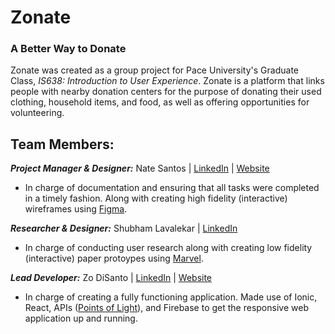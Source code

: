 # Zonate
### A Better Way to Donate

Zonate was created as a group project for Pace University's Graduate Class, _IS638: Introduction to User Experience_. Zonate is a platform that links people with nearby donation centers for the purpose of donating their used clothing, household items, and food, as well as offering opportunities for volunteering.

## Team Members: 
**_Project Manager & Designer:_** Nate Santos | <a href="https://www.linkedin.com/in/nathanieljason-santos/">LinkedIn</a> | <a href="https://natesantos.super.site/">Website</a>
 - In charge of documentation and ensuring that all tasks were completed in a timely fashion. Along with creating high fidelity (interactive) wireframes using <a href="https://www.figma.com/file/KOgfrSi4jSv6yN9kVWlsXu/%5BUI%5D-Zonate-App-Screens-v0?node-id=104%3A9&t=ZmY5yhGcgOKcp7XT-1">Figma</a>.

**_Researcher & Designer:_** Shubham Lavalekar | <a href="https://www.linkedin.com/in/shubham-lavalekar/">LinkedIn</a>

 - In charge of conducting user research along with creating low fidelity (interactive) paper protoypes using <a href="https://marvelapp.com/prototype/87d6900">Marvel</a>.

**_Lead Developer:_** Zo DiSanto | <a href="https://linkedin.com/in/zdisanto">LinkedIn</a>  | <a href="https://zdisanto.github.io/">Website</a>

 - In charge of creating a fully functioning application. Made use of Ionic, React, APIs (<a href="https://github.com/pointsoflight">Points of Light</a>), and Firebase to get the responsive web application up and running. 
